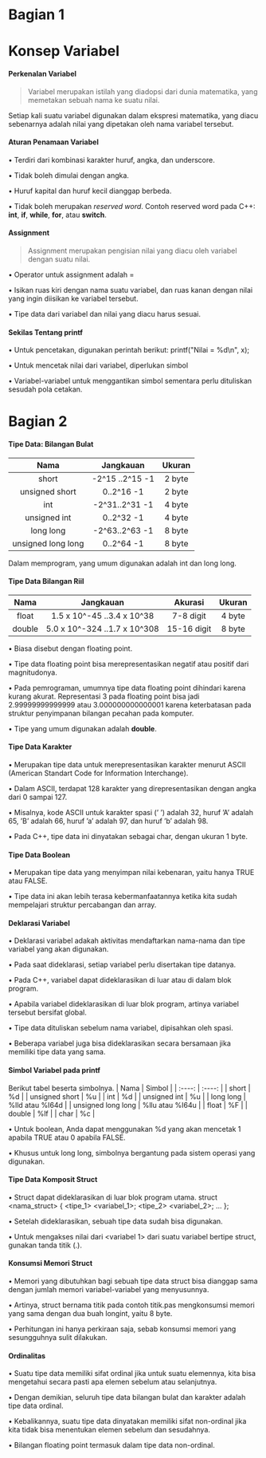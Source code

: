 # Bagian 1
# Konsep Variabel
#### Perkenalan Variabel
> Variabel merupakan istilah yang diadopsi dari dunia matematika, yang
memetakan sebuah nama ke suatu nilai.

Setiap kali suatu variabel digunakan dalam ekspresi
matematika, yang diacu sebenarnya adalah nilai yang
dipetakan oleh nama variabel tersebut.

#### Aturan Penamaan Variabel
• Terdiri dari kombinasi karakter huruf, angka, dan underscore.

• Tidak boleh dimulai dengan angka.

• Huruf kapital dan huruf kecil dianggap berbeda. 

• Tidak boleh merupakan *reserved word*. Contoh reserved word
pada C++: **int**, **if**, **while**, **for**, atau **switch**.

#### Assignment
> Assignment merupakan pengisian nilai yang diacu oleh variabel dengan suatu nilai.

• Operator untuk assignment adalah =

• Isikan ruas kiri dengan nama suatu variabel, dan ruas kanan
dengan nilai yang ingin diisikan ke variabel tersebut.

• Tipe data dari variabel dan nilai yang diacu harus sesuai.

#### Sekilas Tentang printf
• Untuk pencetakan, digunakan perintah berikut:
printf("Nilai = %d\n", x);

• Untuk mencetak nilai dari variabel, diperlukan simbol

• Variabel-variabel untuk menggantikan simbol sementara perlu
dituliskan sesudah pola cetakan.

# Bagian 2
#### Tipe Data: Bilangan Bulat
| Nama   | Jangkauan | Ukuran |
| :----: | :----:    | :----: |
| short | -2^15 ..2^15 -1 | 2 byte |
| unsigned short | 0..2^16 -1 | 2 byte |
| int | -2^31..2^31 -1 | 4 byte |
| unsigned int | 0..2^32 -1| 4 byte |
| long long | -2^63..2^63 -1 | 8 byte |
| unsigned long long |0..2^64 -1 | 8 byte |

Dalam memprogram, yang umum digunakan adalah int dan long long.

#### Tipe Data Bilangan Riil
| Nama   | Jangkauan | Akurasi | Ukuran |
| :----: | :----:    | :----: | :----: |
| float | 1.5 x 10^-45 ..3.4 x 10^38 | 7-8 digit | 4 byte |
| double | 5.0 x 10^-324 ..1.7 x 10^308 | 15-16 digit | 8 byte |

• Biasa disebut dengan floating point.

• Tipe data floating point bisa merepresentasikan negatif atau positif dari magnitudonya.

• Pada pemrograman, umumnya tipe data floating point dihindari karena kurang akurat. Representasi 3 pada floating point bisa jadi 2.99999999999999 atau 3.000000000000001
karena keterbatasan pada struktur penyimpanan bilangan pecahan pada komputer.

• Tipe yang umum digunakan adalah **double**.

#### Tipe Data Karakter
• Merupakan tipe data untuk merepresentasikan karakter menurut ASCII (American Standart Code for Information Interchange).

• Dalam ASCII, terdapat 128 karakter yang direpresentasikan dengan angka dari 0 sampai 127.

• Misalnya, kode ASCII untuk karakter spasi (’ ’) adalah 32, huruf ’A’ adalah 65, ’B’ adalah 66, huruf ’a’ adalah 97, dan huruf ’b’ adalah 98.

• Pada C++, tipe data ini dinyatakan sebagai char, dengan ukuran 1 byte.

#### Tipe Data Boolean
• Merupakan tipe data yang menyimpan nilai kebenaran, yaitu hanya TRUE atau FALSE.

• Tipe data ini akan lebih terasa kebermanfaatannya ketika kita sudah mempelajari struktur percabangan dan array.

#### Deklarasi Variabel
• Deklarasi variabel adakah aktivitas mendaftarkan nama-nama dan tipe variabel yang akan digunakan.

• Pada saat dideklarasi, setiap variabel perlu disertakan tipe datanya.

• Pada C++, variabel dapat dideklarasikan di luar atau di dalam blok program.

• Apabila variabel dideklarasikan di luar blok program, artinya variabel tersebut bersifat global.

• Tipe data dituliskan sebelum nama variabel, dipisahkan oleh spasi.

• Beberapa variabel juga bisa dideklarasikan secara bersamaan jika memiliki tipe data yang sama.

#### Simbol Variabel pada printf
Berikut tabel beserta simbolnya.
| Nama   | Simbol |
| :----: | :----:    |
| short | %d |
| unsigned short | %u | 
| int | %d |
| unsigned int | %u | 
| long long | %lld atau %I64d | 
| unsigned long long | %llu atau %I64u |
| float | %F |
| double | %lf | 
| char | %c |

• Untuk boolean, Anda dapat menggunakan %d yang akan mencetak 1 apabila TRUE atau 0 apabila FALSE.

• Khusus untuk long long, simbolnya bergantung pada sistem operasi yang digunakan.

#### Tipe Data Komposit Struct
• Struct dapat dideklarasikan di luar blok program utama.
struct <nama_struct> {
  <tipe_1> <variabel_1>;
  <tipe_2> <variabel_2>;
  ...
};

• Setelah dideklarasikan, sebuah tipe data <nama struct> sudah bisa digunakan.
  
• Untuk mengakses nilai dari <variabel 1> dari suatu variabel bertipe struct, gunakan tanda titik (.).

#### Konsumsi Memori Struct
• Memori yang dibutuhkan bagi sebuah tipe data struct bisa dianggap sama dengan jumlah memori variabel-variabel yang menyusunnya.

• Artinya, struct bernama titik pada contoh titik.pas mengkonsumsi memori yang sama dengan dua buah longint, yaitu 8 byte.

• Perhitungan ini hanya perkiraan saja, sebab konsumsi memori yang sesungguhnya sulit dilakukan.

#### Ordinalitas
• Suatu tipe data memiliki sifat ordinal jika untuk suatu elemennya, kita bisa mengetahui secara pasti apa elemen sebelum atau selanjutnya.

• Dengan demikian, seluruh tipe data bilangan bulat dan karakter adalah tipe data ordinal.

• Kebalikannya, suatu tipe data dinyatakan memiliki sifat non-ordinal jika kita tidak bisa menentukan elemen sebelum dan sesudahnya.

• Bilangan floating point termasuk dalam tipe data non-ordinal.
